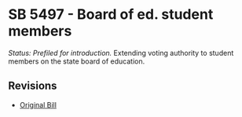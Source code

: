 # SB 5497 - Board of ed. student members
*Status: Prefiled for introduction.*
Extending voting authority to student members on the state board of education.

## Revisions
* [Original Bill](1/)
